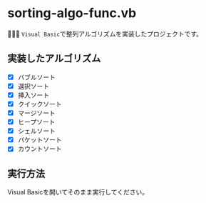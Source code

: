 # sorting-algo-func.vb

🐜🐜🐜 `Visual Basic`で整列アルゴリズムを実装したプロジェクトです。  

## 実装したアルゴリズム

- [x] バブルソート
- [x] 選択ソート
- [x] 挿入ソート
- [x] クイックソート
- [x] マージソート
- [x] ヒープソート
- [x] シェルソート
- [x] バケットソート
- [x] カウントソート

## 実行方法

Visual Basicを開いてそのまま実行してください。  

